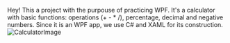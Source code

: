 Hey! This a project with the purpouse of practicing WPF. It's a calculator with basic functions: operations (+ - * /), percentage, decimal and negative numbers. Since it is an WPF app, we use C# and XAML for its construction.
![CalculatorImage](https://media.discordapp.net/attachments/941386143168098406/942845072976777247/beautifulcalculator.png?width=522&height=662)
